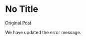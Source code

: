 # No Title

[Original Post](https://discourse.onlinedegree.iitm.ac.in/t/168832/44)

<p>We have updated the error message.</p>